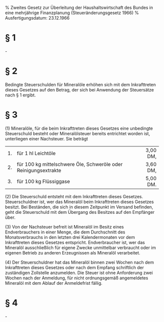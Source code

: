 % Zweites Gesetz zur Überleitung der Haushaltswirtschaft des Bundes in eine mehrjährige Finanzplanung  (Steueränderungsgesetz 1966)
% Ausfertigungsdatum: 23.12.1966
 
# § 1

\-

# § 2

Bedingte Steuerschulden für Mineralöle erhöhen sich mit dem Inkrafttreten dieses Gesetzes auf den Betrag, der sich bei Anwendung der Steuersätze nach § 1 ergibt.

# § 3

(1) Mineralöle, für die beim Inkrafttreten dieses Gesetzes eine unbedingte Steuerschuld besteht oder Mineralölsteuer bereits entrichtet worden ist, unterliegen einer Nachsteuer. Sie beträgt  

|     |                                                                 |          |
|:----|:----------------------------------------------------------------|---------:|
| 1\. | für 1 hl Leichtöle                                              | 3,00 DM, |
| 2\. | für 100 kg mittelschwere Öle, Schweröle oder Reinigungsextrakte | 3,60 DM, |
| 3\. | für 100 kg Flüssiggase                                          | 5,00 DM. |

(2) Die Steuerschuld entsteht mit dem Inkrafttreten dieses Gesetzes. Steuerschuldner ist, wer das Mineralöl beim Inkrafttreten dieses Gesetzes besitzt. Bei Beständen, die sich in diesem Zeitpunkt im Versand befinden, geht die Steuerschuld mit dem Übergang des Besitzes auf den Empfänger über.

(3) Von der Nachsteuer befreit ist Mineralöl im Besitz eines Endverbrauchers in einer Menge, die dem Durchschnitt des Monatsverbrauchs in den letzten drei Kalendermonaten vor dem Inkrafttreten dieses Gesetzes entspricht. Endverbraucher ist, wer das Mineralöl ausschließlich für eigene Zwecke unmittelbar verbraucht oder im eigenen Betrieb zu anderen Erzeugnissen als Mineralöl verarbeitet.

(4) Der Steuerschuldner hat das Mineralöl binnen zwei Wochen nach dem Inkrafttreten dieses Gesetzes oder nach dem Empfang schriftlich der zuständigen Zollstelle anzumelden. Die Steuer ist ohne Anforderung zwei Wochen nach der Anmeldung, für nicht ordnungsgemäß angemeldetes Mineralöl mit dem Ablauf der Anmeldefrist fällig.

# § 4

\-
